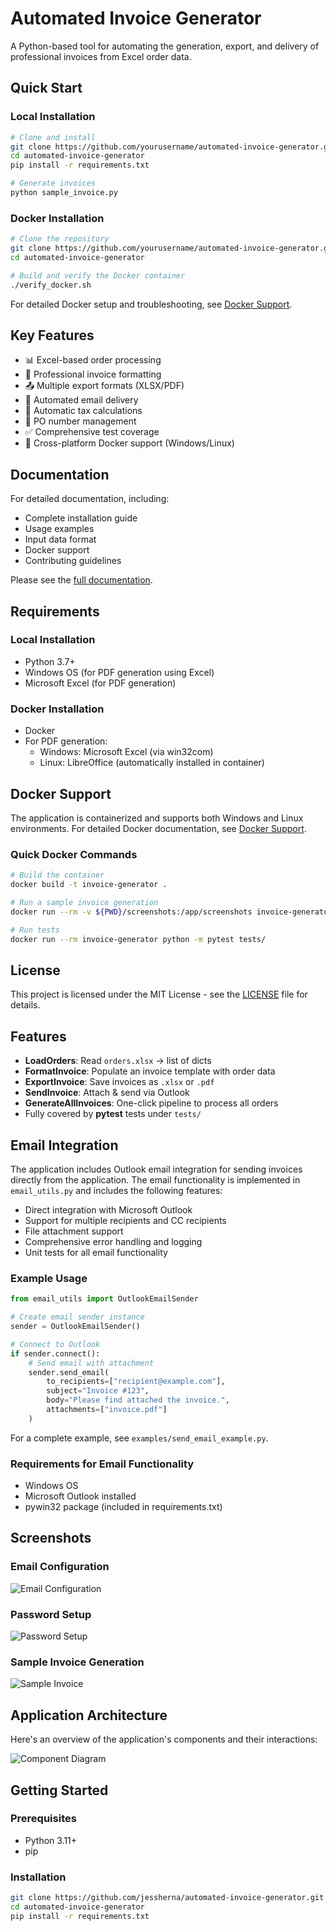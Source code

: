# Automated Invoice Generator

A Python-based tool for automating the generation, export, and delivery of professional invoices from Excel order data.

## Quick Start

### Local Installation
```bash
# Clone and install
git clone https://github.com/yourusername/automated-invoice-generator.git
cd automated-invoice-generator
pip install -r requirements.txt

# Generate invoices
python sample_invoice.py
```

### Docker Installation
```bash
# Clone the repository
git clone https://github.com/yourusername/automated-invoice-generator.git
cd automated-invoice-generator

# Build and verify the Docker container
./verify_docker.sh
```

For detailed Docker setup and troubleshooting, see [Docker Support](Docker_README.md).

## Key Features

- 📊 Excel-based order processing
- 📝 Professional invoice formatting
- 📤 Multiple export formats (XLSX/PDF)
- 📧 Automated email delivery
- 🧮 Automatic tax calculations
- 🔄 PO number management
- ✅ Comprehensive test coverage
- 🐳 Cross-platform Docker support (Windows/Linux)

## Documentation

For detailed documentation, including:
- Complete installation guide
- Usage examples
- Input data format
- Docker support
- Contributing guidelines

Please see the [full documentation](docs/README.md).

## Requirements

### Local Installation
- Python 3.7+
- Windows OS (for PDF generation using Excel)
- Microsoft Excel (for PDF generation)

### Docker Installation
- Docker
- For PDF generation:
  - Windows: Microsoft Excel (via win32com)
  - Linux: LibreOffice (automatically installed in container)

## Docker Support

The application is containerized and supports both Windows and Linux environments. For detailed Docker documentation, see [Docker Support](Docker_README.md).

### Quick Docker Commands
```bash
# Build the container
docker build -t invoice-generator .

# Run a sample invoice generation
docker run --rm -v ${PWD}/screenshots:/app/screenshots invoice-generator python sample_invoice.py

# Run tests
docker run --rm invoice-generator python -m pytest tests/
```

## License

This project is licensed under the MIT License - see the [LICENSE](LICENSE) file for details.

## Features
- **LoadOrders**: Read `orders.xlsx` → list of dicts  
- **FormatInvoice**: Populate an invoice template with order data  
- **ExportInvoice**: Save invoices as `.xlsx` or `.pdf`  
- **SendInvoice**: Attach & send via Outlook  
- **GenerateAllInvoices**: One-click pipeline to process all orders  
- Fully covered by **pytest** tests under `tests/`

## Email Integration

The application includes Outlook email integration for sending invoices directly from the application. The email functionality is implemented in `email_utils.py` and includes the following features:

- Direct integration with Microsoft Outlook
- Support for multiple recipients and CC recipients
- File attachment support
- Comprehensive error handling and logging
- Unit tests for all email functionality

### Example Usage

```python
from email_utils import OutlookEmailSender

# Create email sender instance
sender = OutlookEmailSender()

# Connect to Outlook
if sender.connect():
    # Send email with attachment
    sender.send_email(
        to_recipients=["recipient@example.com"],
        subject="Invoice #123",
        body="Please find attached the invoice.",
        attachments=["invoice.pdf"]
    )
```

For a complete example, see `examples/send_email_example.py`.

### Requirements for Email Functionality
- Windows OS
- Microsoft Outlook installed
- pywin32 package (included in requirements.txt)

## Screenshots

### Email Configuration
![Email Configuration](screenshots/test-email.png)

### Password Setup
![Password Setup](screenshots/test-pass.png)

### Sample Invoice Generation
![Sample Invoice](screenshots/execute_sample-invoice.png)

## Application Architecture

Here's an overview of the application's components and their interactions:

![Component Diagram](docs/assets/component_diagram.png)

## Getting Started

### Prerequisites
- Python 3.11+  
- pip  

### Installation
```bash
git clone https://github.com/jessherna/automated-invoice-generator.git
cd automated-invoice-generator
pip install -r requirements.txt
```
